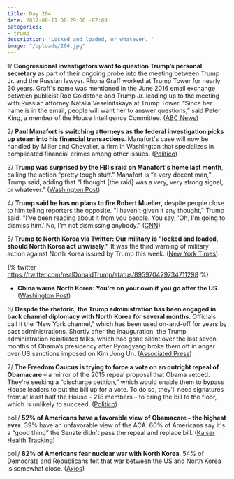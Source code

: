 ```yaml
---
title: Day 204
date: 2017-08-11 08:29:00 -07:00
categories:
- trump
description: 'Locked and loaded, or whatever. '
image: "/uploads/204.jpg"
---
```


1/ **Congressional investigators want to question Trump’s personal secretary** as part of their ongoing probe into the meeting between Trump Jr. and the Russian lawyer. Rhona Graff worked at Trump Tower for nearly 30 years. Graff's name was mentioned in the June 2016 email exchange between publicist Rob Goldstone and Trump Jr. leading up to the meeting with Russian attorney Natalia Veselnitskaya at Trump Tower. “Since her name is in the email, people will want her to answer questions,” said Peter King, a member of the House Intelligence Committee. ([ABC News](http://abcnews.go.com/Politics/trumps-longtime-secretary-scrutinized-russia-investigators/story?id=49146540))

2/ **Paul Manafort is switching attorneys as the federal investigation picks up steam into his financial transactions**. Manafort's case will now be handled by Miller and Chevalier, a firm in Washington that specializes in complicated financial crimes among other issues. ([Politico](http://www.politico.com/story/2017/08/10/hold-manafort-switching-legal-team-as-feds-crank-up-heat-on-him-hold-241507))

3/ **Trump was surprised by the FBI’s raid on Manafort's home last month**, calling the action “pretty tough stuff." Manafort is “a very decent man,” Trump said, adding that “I thought \[the raid\] was a very, very strong signal, or whatever." ([Washington Post](https://www.washingtonpost.com/news/post-politics/wp/2017/08/10/trump-says-he-was-surprised-by-fbi-raid-of-manaforts-home-which-sent-a-very-strong-signal/))

4/ **Trump said he has no plans to fire Robert Mueller**, despite people close to him telling reporters the opposite. "I haven't given it any thought," Trump said. "I've been reading about it from you people. You say, 'Oh, I'm going to dismiss him.' No, I'm not dismissing anybody." ([CNN](http://www.cnn.com/2017/08/10/politics/donald-trump-robert-mueller/index.html))

5/ **Trump to North Korea via Twitter: Our military is "locked and loaded, should North Korea act unwisely."** It was the third warning of military action against North Korea issued by Trump this week. ([New York Times](https://www.nytimes.com/2017/08/11/world/asia/trump-north-korea-locked-and-loaded.html))

{% twitter https://twitter.com/realDonaldTrump/status/895970429734711298 %}

* **China warns North Korea: You’re on your own if you go after the US**. ([Washington Post](https://www.washingtonpost.com/world/china-warns-north-korea-youre-on-your-own-if-you-go-after-the-us/2017/08/11/a01a4396-7e68-11e7-9026-4a0a64977c92_story.html))

6/ **Despite the rhetoric, the Trump administration has been engaged in back channel diplomacy with North Korea for several months**. Officials call it the “New York channel," which has been used on-and-off for years by past administrations. Shortly after the inauguration, the Trump administration reinitiated talks, which had gone silent over the last seven months of Obama’s presidency after Pyongyang broke them off in anger over US sanctions imposed on Kim Jong Un. ([Associated Press](https://apnews.com/686ac7c761694b28b67793a1d8297145))

7/ **The Freedom Caucus is trying to force a vote on an outright repeal of Obamacare** – a mirror of the 2015 repeal proposal that Obama vetoed. They're seeking a “discharge petition,” which would enable them to bypass House leaders to put the bill up for a vote. To do so, they'll need signatures from at least half the House – 218 members – to bring the bill to the floor, which is unlikely to succeed. ([Politico](http://www.politico.com/story/2017/07/19/house-freedom-caucus-obamacare-repeal-vote-240728))

poll/ **52% of Americans have a favorable view of Obamacare – the highest ever**. 39% have an unfavorable view of the ACA. 60% of Americans say it's a “good thing” the Senate didn't pass the repeal and replace bill. ([Kaiser Health Tracking](http://www.kff.org/health-reform/poll-finding/kaiser-health-tracking-poll-august-2017-the-politics-of-aca-repeal-and-replace-efforts/))

poll/ **82% of Americans fear nuclear war with North Korea**. 54% of Democrats and Republicans felt that war between the US and North Korea is somewhat close. ([Axios](https://www.axios.com/poll-majority-prefers-diplomatic-action-on-north-korea-2471523105.html))

